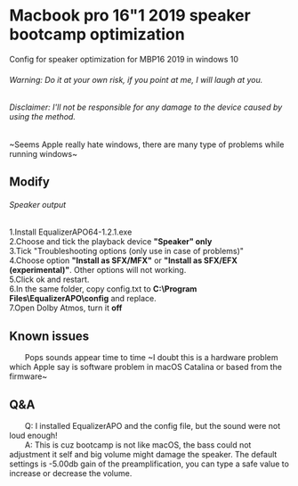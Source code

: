 # Macbook pro 16"1 2019 speaker bootcamp optimization
 
Config for speaker optimization for MBP16 2019 in windows 10
 ###### Warning: Do it at your own risk, if you point at me, I will laugh at you.
 ###### Disclaimer: I'll not be responsible for any damage to the device caused by using the method.

  ~Seems Apple really hate windows, there are many type of problems while running windows~<br/>

## Modify
  ###### Speaker output
  1.Install EqualizerAPO64-1.2.1.exe<br/>
  2.Choose and tick the playback device **"Speaker" only**<br/>
  3.Tick "Troubleshooting options (only use in case of problems)"<br/>
  4.Choose option **"Install as SFX/MFX"** or **"Install as SFX/EFX (experimental)"**. Other options will not working.<br/>
  5.Click ok and restart.<br/>
  6.In the same folder, copy config.txt to **C:\Program Files\EqualizerAPO\config** and replace.<br/>
  7.Open Dolby Atmos, turn it **off**<br/>

## Known issues
&emsp;&emsp;Pops sounds appear time to time ~I doubt this is a hardware problem which Apple say is software problem in macOS Catalina or based from the firmware~

## Q&A
&emsp;&emsp;Q: I installed EqualizerAPO and the config file, but the sound were not loud enough!<br/>
&emsp;&emsp;A: This is cuz bootcamp is not like macOS, the bass could not adjustment it self and big volume might damage the speaker. The default settings is -5.00db gain of the preamplification, you can type a safe value to increase or decrease the volume.